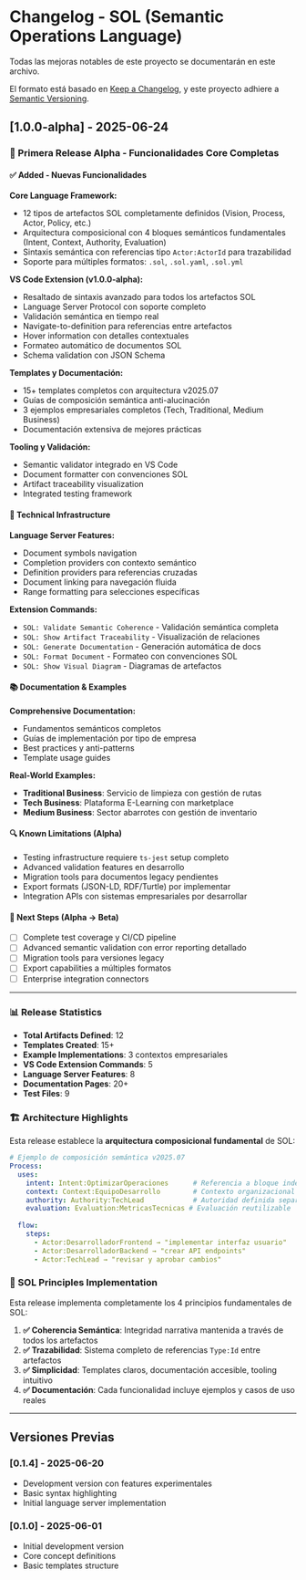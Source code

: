 # Changelog - SOL (Semantic Operations Language)

Todas las mejoras notables de este proyecto se documentarán en este archivo.

El formato está basado en [Keep a Changelog](https://keepachangelog.com/es/1.0.0/),
y este proyecto adhiere a [Semantic Versioning](https://semver.org/spec/v2.0.0.html).

## [1.0.0-alpha] - 2025-06-24

### 🎉 Primera Release Alpha - Funcionalidades Core Completas

#### ✅ Added - Nuevas Funcionalidades

**Core Language Framework:**
- 12 tipos de artefactos SOL completamente definidos (Vision, Process, Actor, Policy, etc.)
- Arquitectura composicional con 4 bloques semánticos fundamentales (Intent, Context, Authority, Evaluation)
- Sintaxis semántica con referencias tipo `Actor:ActorId` para trazabilidad
- Soporte para múltiples formatos: `.sol`, `.sol.yaml`, `.sol.yml`

**VS Code Extension (v1.0.0-alpha):**
- Resaltado de sintaxis avanzado para todos los artefactos SOL
- Language Server Protocol con soporte completo
- Validación semántica en tiempo real
- Navigate-to-definition para referencias entre artefactos
- Hover information con detalles contextuales
- Formateo automático de documentos SOL
- Schema validation con JSON Schema

**Templates y Documentación:**
- 15+ templates completos con arquitectura v2025.07
- Guías de composición semántica anti-alucinación
- 3 ejemplos empresariales completos (Tech, Traditional, Medium Business)
- Documentación extensiva de mejores prácticas

**Tooling y Validación:**
- Semantic validator integrado en VS Code
- Document formatter con convenciones SOL
- Artifact traceability visualization
- Integrated testing framework

#### 🔧 Technical Infrastructure

**Language Server Features:**
- Document symbols navigation
- Completion providers con contexto semántico
- Definition providers para referencias cruzadas
- Document linking para navegación fluida
- Range formatting para selecciones específicas

**Extension Commands:**
- `SOL: Validate Semantic Coherence` - Validación semántica completa
- `SOL: Show Artifact Traceability` - Visualización de relaciones
- `SOL: Generate Documentation` - Generación automática de docs
- `SOL: Format Document` - Formateo con convenciones SOL
- `SOL: Show Visual Diagram` - Diagramas de artefactos

#### 📚 Documentation & Examples

**Comprehensive Documentation:**
- Fundamentos semánticos completos
- Guías de implementación por tipo de empresa
- Best practices y anti-patterns
- Template usage guides

**Real-World Examples:**
- **Traditional Business**: Servicio de limpieza con gestión de rutas
- **Tech Business**: Plataforma E-Learning con marketplace
- **Medium Business**: Sector abarrotes con gestión de inventario

#### 🔍 Known Limitations (Alpha)

- Testing infrastructure requiere `ts-jest` setup completo
- Advanced validation features en desarrollo
- Migration tools para documentos legacy pendientes
- Export formats (JSON-LD, RDF/Turtle) por implementar
- Integration APIs con sistemas empresariales por desarrollar

#### 🎯 Next Steps (Alpha → Beta)

- [ ] Complete test coverage y CI/CD pipeline
- [ ] Advanced semantic validation con error reporting detallado
- [ ] Migration tools para versiones legacy
- [ ] Export capabilities a múltiples formatos
- [ ] Enterprise integration connectors

---

### 📊 Release Statistics

- **Total Artifacts Defined**: 12
- **Templates Created**: 15+
- **Example Implementations**: 3 contextos empresariales
- **VS Code Extension Commands**: 5
- **Language Server Features**: 8
- **Documentation Pages**: 20+
- **Test Files**: 9

### 🏗️ Architecture Highlights

Esta release establece la **arquitectura composicional fundamental** de SOL:

```yaml
# Ejemplo de composición semántica v2025.07
Process:
  uses:
    intent: Intent:OptimizarOperaciones      # Referencia a bloque independiente
    context: Context:EquipoDesarrollo        # Contexto organizacional específico  
    authority: Authority:TechLead            # Autoridad definida separadamente
    evaluation: Evaluation:MetricasTecnicas # Evaluación reutilizable
  
  flow:
    steps:
      - Actor:DesarrolladorFrontend → "implementar interfaz usuario"
      - Actor:DesarrolladorBackend → "crear API endpoints"
      - Actor:TechLead → "revisar y aprobar cambios"
```

### 🎯 SOL Principles Implementation

Esta release implementa completamente los 4 principios fundamentales de SOL:

1. **✅ Coherencia Semántica**: Integridad narrativa mantenida a través de todos los artefactos
2. **✅ Trazabilidad**: Sistema completo de referencias `Type:Id` entre artefactos  
3. **✅ Simplicidad**: Templates claros, documentación accesible, tooling intuitivo
4. **✅ Documentación**: Cada funcionalidad incluye ejemplos y casos de uso reales

---

## Versiones Previas

### [0.1.4] - 2025-06-20
- Development version con features experimentales
- Basic syntax highlighting
- Initial language server implementation

### [0.1.0] - 2025-06-01  
- Initial development version
- Core concept definitions
- Basic templates structure 